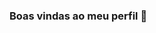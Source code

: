 ### Boas vindas ao meu perfil 💙

<!--
Meu nome é Yasmin Moreira

- Estou estudando na Alura
- Estou me desenvolvendo na linguagem JavaScript
- Utilizo esse espaço para minha organização e compartilhamento dos meus projetos desenvolvidos
### Você pode entrar em contato comigo :mailbox

Moreirsyas@gmail.com
@Moreirsyas
![https://tenor.com/b0R2r.gif]
-->
